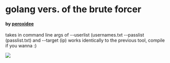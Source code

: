 # golang vers. of the brute forcer
#### by [peroxidee](github.com/peroxidee)

takes in command line args of --userlist (usernames.txt --passlist (passlist.txt) and --target (ip)
works identically to the previous tool, compile if you wanna :)

![](https://i.imgur.com/DJUuJXc.png)

